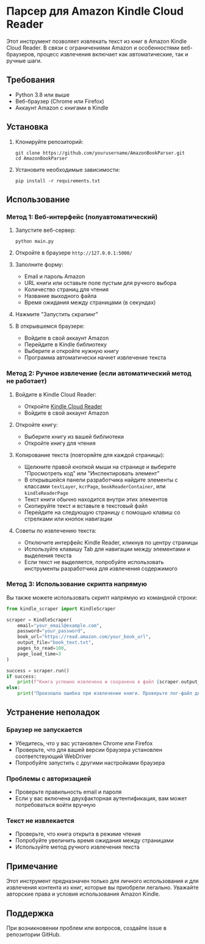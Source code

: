 # Парсер для Amazon Kindle Cloud Reader

Этот инструмент позволяет извлекать текст из книг в Amazon Kindle Cloud Reader. В связи с ограничениями Amazon и особенностями веб-браузеров, процесс извлечения включает как автоматические, так и ручные шаги.

## Требования

- Python 3.8 или выше
- Веб-браузер (Chrome или Firefox)
- Аккаунт Amazon с книгами в Kindle

## Установка

1. Клонируйте репозиторий:
   ```
   git clone https://github.com/yourusername/AmazonBookParser.git
   cd AmazonBookParser
   ```

2. Установите необходимые зависимости:
   ```
   pip install -r requirements.txt
   ```

## Использование

### Метод 1: Веб-интерфейс (полуавтоматический)

1. Запустите веб-сервер:
   ```
   python main.py
   ```

2. Откройте в браузере `http://127.0.0.1:5000/`

3. Заполните форму:
   - Email и пароль Amazon
   - URL книги или оставьте поле пустым для ручного выбора
   - Количество страниц для чтения
   - Название выходного файла
   - Время ожидания между страницами (в секундах)

4. Нажмите "Запустить скрапинг"

5. В открывшемся браузере:
   - Войдите в свой аккаунт Amazon
   - Перейдите в Kindle библиотеку
   - Выберите и откройте нужную книгу
   - Программа автоматически начнет извлечение текста

### Метод 2: Ручное извлечение (если автоматический метод не работает)

1. Войдите в Kindle Cloud Reader:
   - Откройте [Kindle Cloud Reader](https://read.amazon.com/)
   - Войдите в свой аккаунт Amazon
   
2. Откройте книгу:
   - Выберите книгу из вашей библиотеки
   - Откройте книгу для чтения
   
3. Копирование текста (повторяйте для каждой страницы):
   - Щелкните правой кнопкой мыши на странице и выберите "Просмотреть код" или "Инспектировать элемент"
   - В открывшейся панели разработчика найдите элементы с классами `textLayer`, `kcrPage`, `bookReaderContainer`, или `kindleReaderPage`
   - Текст книги обычно находится внутри этих элементов
   - Скопируйте текст и вставьте в текстовый файл
   - Перейдите на следующую страницу с помощью клавиш со стрелками или кнопок навигации
   
4. Советы по извлечению текста:
   - Отключите интерфейс Kindle Reader, кликнув по центру страницы
   - Используйте клавишу Tab для навигации между элементами и выделения текста
   - Если текст не выделяется, попробуйте использовать инструменты разработчика для извлечения содержимого

### Метод 3: Использование скрипта напрямую

Вы также можете использовать скрипт напрямую из командной строки:

```python
from kindle_scraper import KindleScraper

scraper = KindleScraper(
    email="your_email@example.com",
    password="your_password",
    book_url="https://read.amazon.com/your_book_url",
    output_file="book_text.txt",
    pages_to_read=100,
    page_load_time=3
)

success = scraper.run()
if success:
    print(f"Книга успешно извлечена и сохранена в файл {scraper.output_file}")
else:
    print("Произошла ошибка при извлечении книги. Проверьте лог-файл для деталей.")
```

## Устранение неполадок

### Браузер не запускается
- Убедитесь, что у вас установлен Chrome или Firefox
- Проверьте, что для вашей версии браузера установлен соответствующий WebDriver
- Попробуйте запустить с другими настройками браузера

### Проблемы с авторизацией
- Проверьте правильность email и пароля
- Если у вас включена двухфакторная аутентификация, вам может потребоваться войти вручную

### Текст не извлекается
- Проверьте, что книга открыта в режиме чтения
- Попробуйте увеличить время ожидания между страницами
- Используйте метод ручного извлечения текста

## Примечание

Этот инструмент предназначен только для личного использования и для извлечения контента из книг, которые вы приобрели легально. Уважайте авторские права и условия использования Amazon Kindle.

## Поддержка

При возникновении проблем или вопросов, создайте issue в репозитории GitHub.